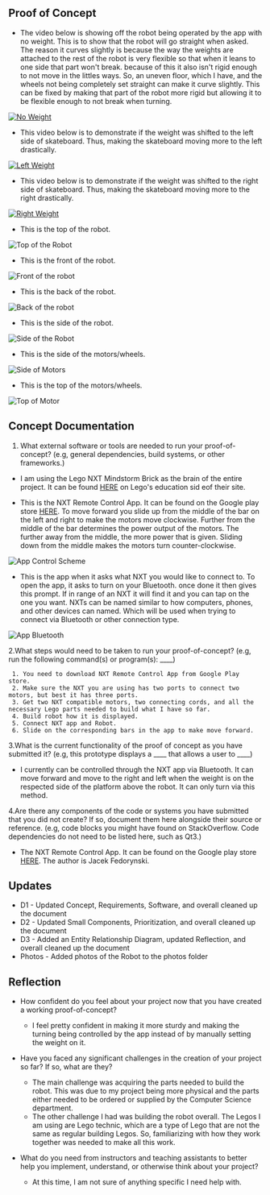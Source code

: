 ## Proof of Concept

 - The video below is showing off the robot being operated by the app with no weight. This is to show that the robot will go straight when asked. The reason it curves slightly is because the way the weights are attached to the rest of the robot is very flexible so that when it leans to one side that part won't break. because of this it also isn't rigid enough to not move in the littles ways. So, an uneven floor, which I have, and the wheels not being completely set straight can make it curve slightly. This can be fixed by making that part of the robot more rigid but allowing it to be flexible enough to not break when turning.

[![No Weight](https://img.youtube.com/vi/UOBMNFqDALw/0.jpg)](https://youtu.be/UOBMNFqDALw)

-  This video below is to demonstrate if the weight was shifted to the left side of skateboard. Thus, making the skateboard moving more to the left drastically.

[![Left Weight](https://img.youtube.com/vi/GlCJTLRf_IE/0.jpg)](https://youtu.be/GlCJTLRf_IE)

-  This video below is to demonstrate if the weight was shifted to the right side of skateboard. Thus, making the skateboard moving more to the right drastically.

[![Right Weight](https://img.youtube.com/vi/kiJmKlETUIo/0.jpg)](https://youtu.be/kiJmKlETUIo)

- This is the top of the robot.

![Top of the Robot](/Images/Top_Robot.jpg)

- This is the front of the robot.

![Front of the robot](/Images/Front_Robot.jpg)

- This is the back of the robot.

![Back of the robot](/Images/Back_Robot.jpg)

- This is the side of the robot.

![Side of the Robot](/Images/Side_Robot.jpg)

- This is the side of the motors/wheels.

![Side of Motors](/Images/Side_Motor.jpg)

- This is the top of the motors/wheels.

![Top of Motor](/Images/Top_motor.jpg)


## Concept Documentation

1. What external software or tools are needed to run your proof-of-concept? (e.g, general dependencies, build systems, or other frameworks.)

  - I am using the Lego NXT Mindstorm Brick as the brain of the entire project. It can be found [HERE](https://education.lego.com/en-us/products/lego-mindstorms-education-ev3-intelligent-brick/45500?gclid=CjwKCAjwjbCDBhAwEiwAiudBy8WWiBxQ1Vf-HBc45tcoCppfDY5ScUocorWwAFzRf5CkT-fhhYTahRoCNf4QAvD_BwE&ef_id=CjwKCAjwjbCDBhAwEiwAiudBy8WWiBxQ1Vf-HBc45tcoCppfDY5ScUocorWwAFzRf5CkT-fhhYTahRoCNf4QAvD_BwE:G:s&s_kwcid=AL!790!3!407201200497!!!g!295974719006!) on Lego's education sid eof their site.

  - This is the NXT Remote Control App. It can be found on the Google play store [HERE](https://play.google.com/store/apps/details?id=org.jfedor.nxtremotecontrol&hl=en_US&gl=US). To move forward you slide up from the middle of the bar on the left and right to make the motors move clockwise. Further from the middle of the bar determines the power output of the motors. The further away from the middle, the more power that is given. Sliding down from the middle makes the motors turn counter-clockwise. 

![App Control Scheme](/Images/Screenshot_20210318-132043.png)

  - This is the app when it asks what NXT you would like to connect to. To open the app, it asks to turn on your Bluetooth. once done it then gives this prompt. If in range of an NXT it will find it and you can tap on the one you want. NXTs can be named similar to how computers, phones, and other devices can named. Which will be used when trying to connect via Bluetooth or other connection type.

![App Bluetooth](/Images/Screenshot_20210324-195104.png)

2.What steps would need to be taken to run your proof-of-concept? (e.g, run the following command(s) or program(s): ____)

	 1. You need to download NXT Remote Control App from Google Play store.
	 2. Make sure the NXT you are using has two ports to connect two motors, but best it has three ports.
	 3. Get two NXT compatible motors, two connecting cords, and all the necessary Lego parts needed to build what I have so far.
	 4. Build robot how it is displayed. 
	 5. Connect NXT app and Robot.
	 6. Slide on the corresponding bars in the app to make move forward.

3.What is the current functionality of the proof of concept as you have submitted it? (e.g, this prototype displays a ____ that allows a user to ____)

 - I currently can be controlled through the NXT app via Bluetooth. It can move forward and move to the right and left when the weight is on the respected side of the platform above the robot. It can only turn via this method. 

4.Are there any components of the code or systems you have submitted that you did not create? If so, document them here alongside their source or reference. (e.g, code blocks you might have found on StackOverflow. Code dependencies do not need to be listed here, such as Qt3.)

 - The NXT Remote Control App. It can be found on the Google play store [HERE](https://play.google.com/store/apps/details?id=org.jfedor.nxtremotecontrol&hl=en_US&gl=US). The author is Jacek Fedorynski.

## Updates

- D1 - Updated Concept, Requirements, Software, and overall cleaned up the document
- D2 - Updated Small Components, Prioritization, and overall cleaned up the document
- D3 - Added an Entity Relationship Diagram, updated Reflection, and overall cleaned up the document
- Photos - Added photos of the Robot to the photos folder

## Reflection

- How confident do you feel about your project now that you have created a working proof-of-concept?

	- I feel pretty confident in making it more sturdy and making the turning being controlled by the app instead of by manually setting the weight on it.

- Have you faced any significant challenges in the creation of your project so far? If so, what are they?

	- The main challenge was acquiring the parts needed to build the robot. This was due to my project being more physical and the parts either needed to be ordered or supplied by the Computer Science department. 
	- The other challenge I had was building the robot overall. The Legos I am using are Lego technic, which are a type of Lego that are not the same as regular building Legos. So, familiarizing with how they work together was needed to make all this work.

- What do you need from instructors and teaching assistants to better help you implement, understand, or otherwise think about your project?
	- At this time, I am not sure of anything specific I need help with.
